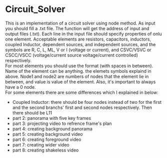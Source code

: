 # Circuit_Solver
This is an implementation of a circuit solver using node method. As input you should fill a .txt file. The function will get the address of input and output files (.txt).
Each line in the input file should specify properties of onlu one element. Acceptable elements are resistors, capacitors, inductors, coupled Inductor, dependent sources, and independent sources, and the symbols are R, C, L, ML, V or I (voltage or current), and CSVC/VSVC or CSCC/VSCC (voltage/current source voltage/current controlled) respectively.<br />
For most elements you should use the <Name><Element><node1><node2><dependence><value> format (with spaces in between). Name of the element can be anything. the elemets symbols explaind in above. Node1 and node2 are numbers of nodes that the element lie in between, and value is value of the element. Also, it's important to always have a 0 node.<br />
For some elements there are some differences which I explained in below:<br />
  - Coupled Inductor: there should be four nodes instead of two for the first and the second branchs' first and second nodes respectively. Then there should be L<sdown>11</sdown>
  - part 2: panorama with five key frames <br />
  - part 3: projecting video to refrence frame's plan <br />
  - part 4: creating background panorama <br />
  - part 5: creating background video <br />
  - part 6: creating foreground video <br />
  - part 7: creating wider video <br />
  - part 8: creating shakeless video <br />
